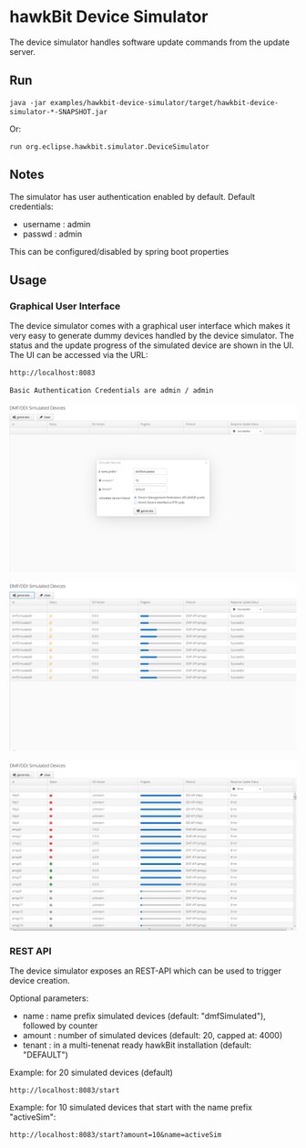 # hawkBit Device Simulator

The device simulator handles software update commands from the update server.

## Run
```
java -jar examples/hawkbit-device-simulator/target/hawkbit-device-simulator-*-SNAPSHOT.jar
```
Or:
```
run org.eclipse.hawkbit.simulator.DeviceSimulator
```

## Notes

The simulator has user authentication enabled by default. Default credentials:
*  username : admin
*  passwd : admin

This can be configured/disabled by spring boot properties

## Usage

### Graphical User Interface
The device simulator comes with a graphical user interface which makes it very easy to generate dummy devices handled by the device simulator.
The status and the update progress of the simulated device are shown in the UI.
The UI can be accessed via the URL:
```
http://localhost:8083
```

`Basic Authentication Credentials are admin / admin`

 ![](src/main/images/generateScreenshot.png)
 
 ![](src/main/images/updateProcessScreenshot.png)
 
 ![](src/main/images/updateResultOverviewScreenshot.png)


### REST API
The device simulator exposes an REST-API which can be used to trigger device creation.

Optional parameters:
* name : name prefix simulated devices (default: "dmfSimulated"), followed by counter
* amount : number of simulated devices (default: 20, capped at: 4000)
* tenant : in a multi-tenenat ready hawkBit installation (default: "DEFAULT")


Example: for 20 simulated devices (default)
```
http://localhost:8083/start
```

Example: for 10 simulated devices that start with the name prefix "activeSim": 
```
http://localhost:8083/start?amount=10&name=activeSim
```

